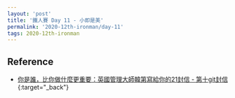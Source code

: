 ```yaml
---
layout: 'post'
title: '鐵人賽 Day 11 - 小即是美'
permalink: '2020-12th-ironman/day-11'
tags: 2020-12th-ironman 
---
```




## Reference 

- [你是誰，比你做什麼更重要：英國管理大師韓第寫給你的21封信 - 第十git封信](https://www.books.com.tw/products/0010862692){:target="_back"}

  